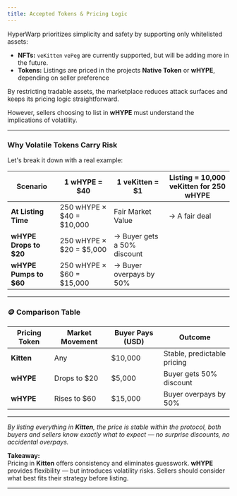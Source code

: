 ```yaml
---
title: Accepted Tokens & Pricing Logic
---
```


HyperWarp prioritizes simplicity and safety by supporting only whitelisted assets:

- **NFTs:** `veKitten` `vePeg` are currently supported, but will be adding more in the future.  
- **Tokens:** Listings are priced in the projects **Native Token** or **wHYPE**, depending on seller preference

By restricting tradable assets, the marketplace reduces attack surfaces and keeps its pricing logic straightforward. 

<Danger>However, sellers choosing to list in **wHYPE** must understand the implications of volatility.</Danger>

---

### Why Volatile Tokens Carry Risk

Let's break it down with a real example:

| Scenario              | 1 wHYPE = $40 | 1 veKitten = $1 | Listing = 10,000 veKitten for 250 wHYPE |
|-----------------------|---------------|------------------|------------------------------------------|
| **At Listing Time**   | 250 wHYPE × $40 = $10,000 | Fair Market Value | → A fair deal                          |
| **wHYPE Drops to $20**| 250 wHYPE × $20 = $5,000  | → Buyer gets a 50% discount             |
| **wHYPE Pumps to $60**| 250 wHYPE × $60 = $15,000 | → Buyer overpays by 50%                 |

---

### 🪙 Comparison Table

| Pricing Token | Market Movement   | Buyer Pays (USD) | Outcome                      |
|---------------|-------------------|------------------|------------------------------|
| **Kitten**    | Any               | $10,000          | Stable, predictable pricing  |
| **wHYPE**     | Drops to $20      | $5,000           | Buyer gets 50% discount      |
| **wHYPE**     | Rises to $60      | $15,000          | Buyer overpays by 50%        |

---
<Tip>*By listing everything in **Kitten**, the price is stable within the protocol, both buyers and sellers know exactly what to expect — no surprise discounts, no accidental overpays.*</Tip>

**Takeaway:**  
Pricing in **Kitten** offers consistency and eliminates guesswork. **wHYPE** provides flexibility — but introduces volatility risks. Sellers should consider what best fits their strategy before listing.

---




